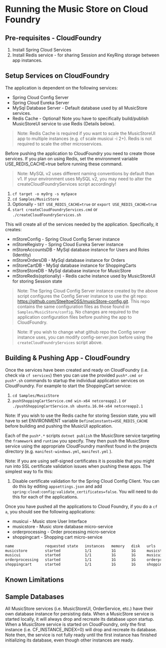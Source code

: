 # Running the Music Store on Cloud Foundry

## Pre-requisites - CloudFoundry

1. Install Spring Cloud Services
1. Install Redis service - for sharing Session and KeyRing storage between app instances.

## Setup Services on CloudFoundry

The application is dependent on the following services:

* Spring Cloud Config Server
* Spring Cloud Eureka Server
* MySql Database Server - Default database used by all MusicStore services.
* Redis Cache - Optional! Note you have to specifically build/publish MusicStoreUI service to use Redis (Details below).

> Note: Redis Cache is required if you want to scale the MusicStoreUI app to multiple instances (e.g. cf scale musicui -i 2+). Redis is not required to scale the other microservices.

Before pushing the application to CloudFoundry you need to create those services.  If you plan on using Redis, set the environment variable USE_REDIS_CACHE=true before running these command.

> Note: MySQL v2 uses different naming conventions by default than v1. If your environment uses MySQL v2, you may need to alter the createCloudFoundryServices script accordingly!

1. `cf target -o myOrg -s mySpace`
1. `cd Samples/MusicStore`
1. Optionally - `SET USE_REDIS_CACHE=true` or `export USE_REDIS_CACHE=true`
1. `start createCloudFoundryServices.cmd` or `./createCloudFoundryServices.sh`

This will create all of the services needed by the application.  Specifically, it creates:

* mStoreConfig - Spring Cloud Config Server instance
* mStoreRegistry - Spring Cloud Eureka Server instance
* mStoreAccountsDB - MySql database instance for Users and Roles (Identity)
* mStoreOrdersDB - MySql database instance for Orders
* mStoreCartDB - MySql database instance for ShoppingCarts
* mStoreStoreDB - MySql database instance for MusicStore
* mStoreRedis(optionally) - Redis cache instance used by MusicStoreUI for storing Session state

> Note: The Spring Cloud Config Server instance created by the above script configures the Config Server instance to use the git repo: <https://github.com/SteeltoeOSS/musicStore-config.git>.  This repo contains the same configuration files as those found in `Samples/MusicStore/config`.
No changes are required to the application configuration files before pushing the app to CloudFoundry.

> Note: If you wish to change what github repo the Config server instance uses, you can modify config-server.json before using the `createCloudFoundryServices` script above.

## Building & Pushing App - CloudFoundry

Once the services have been created and ready on CloudFoundry (i.e. check via `cf services`) then you can use the provided `push*.cmd or push*.sh` commands to startup the individual application services on CloudFoundry. For example to start the ShoppingCart service:

1. `cd Samples/MusicStore`
1. `pushShoppingCartService.cmd win-x64 netcoreapp2.1` or `./pushShoppingCartService.sh ubuntu.16.04-x64 netcoreapp2.1`

Note: If you wish to use the Redis cache for storing Session state, you will have to set ENVIRONMENT variable `DefineConstants=USE_REDIS_CACHE` before building and pushing the MusicUI application.

Each of the `push*.*` scripts `dotnet publish` the MusicStore service targeting the `framework` and `runtime` you specify.  They then push the MusicStore service using the appropriate CloudFoundry manifest found in the projects directory (e.g. `manifest-windows.yml`, `manifest.yml` ).

Note: If you are using self-signed certificates it is possible that you might run into SSL certificate validation issues when pushing these apps. The simplest way to fix this:

1. Disable certificate validation for the Spring Cloud Config Client.  You can do this by editing `appsettings.json` and add `spring:cloud:config:validate_certificates=false`. You will need to do this for each of the applications.

Once you have pushed all the applications to Cloud Foundry, if you do a `cf a`, you should see the following applications:

* musicui - Music store User Interface
* musicstore - Music store database micro-service
* orderprocessing - Order processing micro-service
* shoppingcart - Shopping cart micro-service

```bash
name              requested state   instances   memory   disk   urls
musicstore        started           1/1         1G       1G     musicstore.apps.testcloud.com
musicui           started           1/1         1G       1G     musicui.apps.testcloud.com
orderprocessing   started           1/1         1G       1G     orderprocessing.apps.testcloud.com
shoppingcart      started           1/1         1G       1G     shoppingcart.apps.testcloud.com
```

## Known Limitations

## Sample Databases

All MusicStore services (i.e. MusicStoreUI, OrderService, etc.) have their own database instance for persisting data.  When a MusicStore service is started locally, it will always drop and recreate its database upon startup. When a MusicStore service is started on CloudFoundry, only the first instance (i.e. CF_INSTANCE_INDEX=0) will drop and recreate its database.  Note then, the service is not fully ready until the first instance has finished initializing its database, even though other instances are ready.
